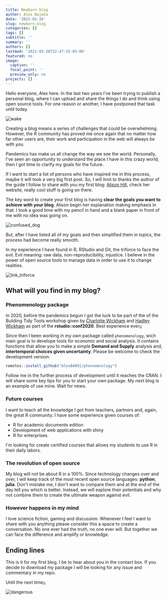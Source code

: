 ```yaml
---
title: Newborn blog
author: Alex Bajaña
date: '2021-03-26'
slug: newborn-blog
categories: []
tags: []
subtitle: ''
summary: ''
authors: []
lastmod: '2021-03-26T22:47:15-05:00'
featured: no
image:
  caption: ''
  focal_point: ''
  preview_only: no
projects: []
---
```


Hello everyone, Alex here. In the last two years I've been trying to publish a personal blog, where I can upload and share the things I do and think using open source tools. For one reason or another, I have postponed that task until today.

![wake](https://cdn3.whatculture.com/images/2017/04/a939825e66db6e6f-600x338.png)

Creating a blog means a series of challenges that could be overwhelming. However, the R community has proved me once again that no matter how far other users are, their work and participation in the web will always *be with you.*

Pandemics has make us all change the way we see the world. Personally, I've seen an opportunity to understand the place I have in this crazy world, then I got time to clarify my goals for the future.

If I want to start a list of persons who have inspired me in this process, maybe it will took a very big first post. So, I will limit to thanks the author of the guide I follow to share with you my first blog: [Alison Hill](https://alison.rbind.io/), check her website, really cool stuff is going on there.

The key word to create your first blog is having **clear the goals you want to achieve with your blog**. Alison begin her explanation making emphasis in that. I took a good time with my pencil in hand and a blank paper in front of me with no idea was going on. 

![confused_dog](https://i.pinimg.com/originals/6c/06/7f/6c067f95ccf0401be464131c4e4f6c32.jpg)

But, after I have listed all of my goals and then simplified them in topics, the process had become really smooth.

In my experience I have found in R, RStudio and Git, the triforce to face the evil. Evil meaning: raw data, non-reproducibility, injustice. I believe in the power of open source tools to manage data in order to use it to change realities.

![link\_triforce](https://64.media.tumblr.com/tumblr_lyfb1zS7h51rnxahao1_500.png)

## What will you find in my blog?

### Phenomenology package

In 2020, before the pandemics begun I got the luck to be part of the of the Building Tidy Tools workshop given by [Charlotte Wickham](https://www.cwick.co.nz/) and [Hadley Wickham](http://hadley.nz/) as part of the **rstudio::conf2020**. Best experience ever¡¡ 

Since then I been working in my own package called `phenomenology`, wich main goal is to develope tools for economic and social analysis. It contains functions that allow you to make a simple **Demand and Supply** analysis and, **intertemporal choices given uncertainty**. Please be welcome to check the development version:


```r
remotes::install_github("AlexB4891/phenomenology")
```

Follow me in the further process of development until it reaches the CRAN. I will share some key tips for you to start your own package. My next blog is an example of use mine. Wait for news.

### Future courses

I want to teach all the knowledge I got from teachers, partners and, again, the great R community. I have some experience given courses of:

- R for academic documents edition
- Development of web applications with shiny
- R for enterprises.

I'm looking for create certified courses that allows my students to use R in their daily labors.

### The revolution of open source

My blog will not be about R in a 100%. Since technology changes over and over, I will keep track of the most recent open source languages: **python**, **julia**. Don't mistake me, I don't want to compare them and at the end of the day tell you which is better. Instead, we will explore their potentials and why not combine them to create the ultimate weapon against evil.

### However happens in my mind

I love science fiction, gaming and discussion. Whenever I feel I want to share with you anything please consider this a space to create a conversation. No one ever had the truth, no one ever will. But together we can face the difference and amplify or knowledge.

## Ending lines

This is it for my first blog. I be to hear about you in the contact box. If you decide to download my package I will be looking for any issue and commentary in my repo. 

Until the next time¡¡

![dangerous](https://i.ytimg.com/vi/fFMWvF3mbzE/hqdefault.jpg)



